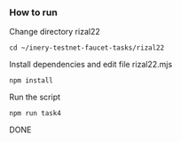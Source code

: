  ### How to run

Change directory rizal22

```shell
cd ~/inery-testnet-faucet-tasks/rizal22
```

Install dependencies and edit file rizal22.mjs 

```shell
npm install
```

Run the script

```
npm run task4
```
DONE